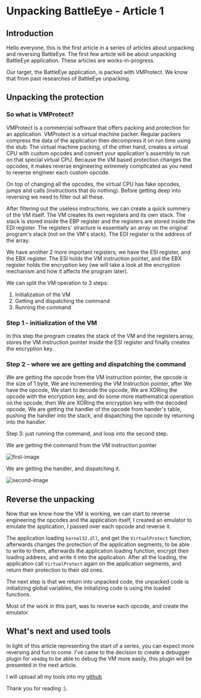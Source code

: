 # Unpacking BattleEye - Article 1

## Introduction

Hello everyone, this is the first article in a series of articles about unpacking and reversing BattleEye.
The first few article will be about unpacking BattleEye application. These articles are works-in-progress.

Our target, the BattleEye application, is packed with VMProtect. We know that from past researches of BattleEye unpacking.

## Unpacking the protection
### So what is VMProtect?
VMProtect is a commercial software that offers packing and protection for an application. VMProtect is a virtual machine packer.
Regular packers compress the data of the application then decompress it on run time using the stub. The virtual machine packing, of the other hand, creates a virtual CPU with custom opcodes and convert your application's assembly to run on that special virtual CPU.
Because the VM based protection changes the opcodes, it makes reverse engineering extremely complicated as you need to reverse engineer each custom opcode.

On top of changing all the opcodes, the virtual CPU has fake opcodes, jumps and calls (instructions that do nothing). Before getting deep into reversing we need to filter out all these.

After filtering out the useless instructions, we can create a quick summery of the VM itself. The VM creates its own registers and its own stack. The stack is stored inside the EBP register and the registers are stored inside the EDI register. The registers' stracture is essentially an array on the original program's stack (not on the VM's stack). The EDI register is the address of the array.

We have another 2 more important registers; we have the ESI register, and the EBX register. The ESI holds the VM instruction pointer, and the EBX register holds the encryption key (we will take a look at the encryption mechanism and how it affects the program later).

We can split the VM operation to 3 steps: 
1. Initialization of the VM
2. Getting and dispatching the command
3. Running the command

### Step 1 - initialization of the VM
In this step the program creates the stack of the VM and the registers array, stores the VM instruction pointer inside the ESI register and finally creates the encryption key.

### Step 2 - where we are getting and dispatching the command
We are getting the opcode from the VM Instruction pointer, the opcode is the size of 1 byte, We are incrementing the VM Instruction pointer, after We have the opcode, We start to decode the opcode, We are XORing the opcode with the encryption key, and do some more mathematical operation on the opcode, then We are XORing the encryption key with the decoded opcode, We are getting the handler of the opcode from hander's table, pushing the handler into the stack, and dispatching the opcode by returning into the handler.

Step 3: just running the command, and loop into the second step.

We are getting the command from the VM instruction pointer

![first-image](..\images\1569911824139.png)

We are getting the handler, and dispatching it.

![second-image](..\images\1569911974632.png)

## Reverse the unpacking

Now that we know how the VM is working, we can start to reverse engineering the opcodes and the application itself, I created an emulator to emulate the application, I passed over each opcode and reverse it.

The application loading `kernel32.dll`, and get the `VirtualProtect` function, afterwards changes the protection of the application segments, to be able to write to them, afterwards the application loading function, encrypt their loading address, and write it into the application. After all the loading, the application call `VirtualProtect` again on the application segments, and return their protection to their old ones.

The next step is that we return into unpacked code, the unpacked code is initializing global variables, the initializing code is using the loaded functions.

Most of the work in this part, was to reverse each opcode, and create the emulator.

## What's next and used tools

In light of this article representing the start of a series, you can expect more reversing and fun to come. I've came to the decision to create a debugger plugin for `x64dbg` to be able to debug the VM more easily, this plugin will be presented in the next article.

I will upload all my tools into my [github](https://github.com/lolblat/Tools/tree/master/BattleEye)

Thank you for reading :).



